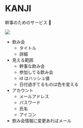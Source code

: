 KANJI
=====

幹事のためのサービス :beers:

![](https://cloud.githubusercontent.com/assets/1648096/3687924/543d0b90-132f-11e4-96b8-9a262cd79be6.png)

- 飲み会
  - タイトル
  - 詳細
- 見える範囲
  - 幹事な飲み会
  - 参加してる飲み会
  - id はハッシュ値
  - 日付過ぎてるものは色を変える
- アカウント
  - メールアドレス
  - パスワード
  - 氏名
  - アイコン
- 飲み会情報に変更あればメール
